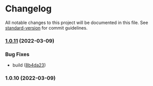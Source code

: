 # Changelog

All notable changes to this project will be documented in this file. See [standard-version](https://github.com/conventional-changelog/standard-version) for commit guidelines.

### [1.0.11](https://git.suntao.science/suntao/stray-bird/compare/v1.0.10...v1.0.11) (2022-03-09)


### Bug Fixes

* build ([8b4da23](https://git.suntao.science/suntao/stray-bird/commit/8b4da23d77ae4de65dc01a9d3e30909ec3ff84ed))

### 1.0.10 (2022-03-09)
